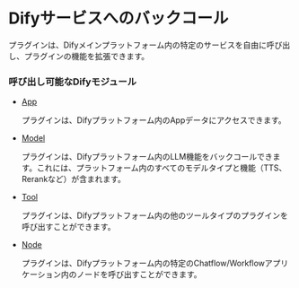 # Difyサービスへのバックコール

プラグインは、Difyメインプラットフォーム内の特定のサービスを自由に呼び出し、プラグインの機能を拡張できます。

### 呼び出し可能なDifyモジュール

*   [App](app.md)

    プラグインは、Difyプラットフォーム内のAppデータにアクセスできます。
*   [Model](model.md)

    プラグインは、Difyプラットフォーム内のLLM機能をバックコールできます。これには、プラットフォーム内のすべてのモデルタイプと機能（TTS、Rerankなど）が含まれます。
*   [Tool](tool.md)

    プラグインは、Difyプラットフォーム内の他のツールタイプのプラグインを呼び出すことができます。
*   [Node](node.md)

    プラグインは、Difyプラットフォーム内の特定のChatflow/Workflowアプリケーション内のノードを呼び出すことができます。